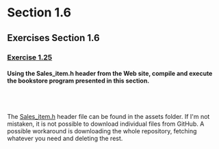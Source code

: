 # Section 1.6
## Exercises Section 1.6
### [Exercise 1.25](/Chapter%201/Section%201.6/ex1.25.cpp)
#### Using the Sales_item.h header from the Web site, compile and execute the bookstore program presented in this section.
<br/>
<br/>

The [Sales_item.h](/assets/ch1/Sales_item.h) header file can be found in the assets folder. If I'm not mistaken, it is not possible to download individual files from GitHub.
A possible workaround is downloading the whole repository, fetching whatever you need and deleting the rest. 
